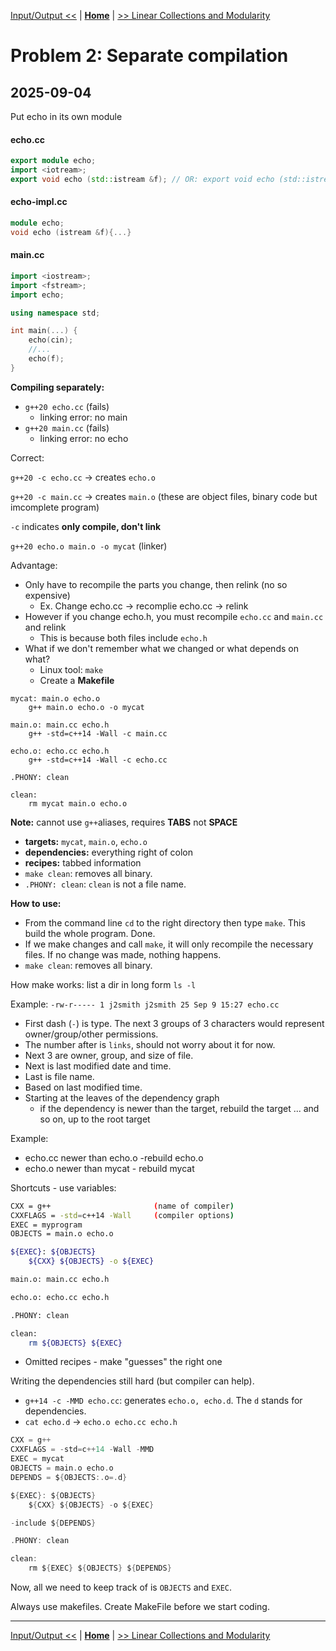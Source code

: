 [Input/Output <<](./problem_1.md) | [**Home**](../README.md) | [>> Linear Collections and Modularity](./problem_3.md) 
# Problem 2: Separate compilation
## **2025-09-04**
Put echo in its own module

#### echo.cc
```C++
export module echo;
import <iotream>;
export void echo (std::istream &f); // OR: export void echo (std::istream &);
```

#### echo-impl.cc
```C++
module echo;
void echo (istream &f){...}
```

#### main.cc
```C++
import <iostream>;
import <fstream>;
import echo;

using namespace std;

int main(...) {
    echo(cin);
    //...
    echo(f);
}
```

**Compiling separately:** 
- `g++20 echo.cc` (fails)
    - linking error: no main
- `g++20 main.cc` (fails)
    - linking error: no echo

Correct:

`g++20 -c echo.cc` -> creates `echo.o`

`g++20 -c main.cc` -> creates `main.o` (these are object files, binary code but imcomplete program)

`-c` indicates **only compile, don't link**

`g++20 echo.o main.o -o mycat` (linker)

Advantage:
- Only have to recompile the parts you change, then relink (no so expensive)
    - Ex. Change echo.cc -> recomplie echo.cc -> relink
- However if you change echo.h, you must recompile `echo.cc` and `main.cc` and relink
    - This is because both files include `echo.h`
- What if we don't remember what we changed or what depends on what?
    - Linux tool: `make`
    - Create a **Makefile**

```mak
mycat: main.o echo.o
    g++ main.o echo.o -o mycat

main.o: main.cc echo.h
    g++ -std=c++14 -Wall -c main.cc

echo.o: echo.cc echo.h
    g++ -std=c++14 -Wall -c echo.cc

.PHONY: clean

clean:
    rm mycat main.o echo.o
```

**Note:** cannot use `g++`aliases, requires **TABS** not **SPACE**

- **targets:** `mycat`, `main.o`, `echo.o`
- **dependencies:** everything right of colon
- **recipes:** tabbed information
- `make clean`: removes all binary.
- `.PHONY: clean`: `clean` is not a file name.

**How to use:**
- From the command line `cd` to the right directory then type `make`. This build the whole program. Done.
- If we make changes and call `make`, it will only recompile the necessary files. If no change was made, nothing happens.
- `make clean`: removes all binary.

How make works: list a dir in long form `ls -l`

Example: `-rw-r----- 1 j2smith j2smith 25 Sep 9 15:27 echo.cc`
- First dash (`-`) is type. The next 3 groups of 3 characters would represent owner/group/other permissions.
- The number after is `links`, should not worry about it for now.
- Next 3 are owner, group, and size of file.
- Next is last modified date and time.
- Last is file name.
- Based on last modified time.
- Starting at the leaves of the dependency graph
    - if the dependency is newer than the target, rebuild the target ... and so on, up to the root target

Example: 
- echo.cc newer than echo.o -rebuild echo.o
- echo.o newer than mycat - rebuild mycat

Shortcuts - use variables:

```bash
CXX = g++                       (name of compiler)
CXXFLAGS = -std=c++14 -Wall     (compiler options)
EXEC = myprogram
OBJECTS = main.o echo.o

${EXEC}: ${OBJECTS}
    ${CXX} ${OBJECTS} -o ${EXEC}

main.o: main.cc echo.h

echo.o: echo.cc echo.h

.PHONY: clean

clean: 
    rm ${OBJECTS} ${EXEC}
```

- Omitted recipes - make "guesses" the right one

Writing the dependencies still hard (but compiler can help).

- `g++14 -c -MMD echo.cc`: generates `echo.o, echo.d`. The `d` stands for dependencies.
- `cat echo.d` -> `echo.o echo.cc echo.h` 

```C
CXX = g++
CXXFLAGS = -std=c++14 -Wall -MMD
EXEC = mycat
OBJECTS = main.o echo.o
DEPENDS = ${OBJECTS:.o=.d}

${EXEC}: ${OBJECTS}
    ${CXX} ${OBJECTS} -o ${EXEC}

-include ${DEPENDS}

.PHONY: clean

clean:
    rm ${EXEC} ${OBJECTS} ${DEPENDS}

```
Now, all we need to keep track of is `OBJECTS` and `EXEC`.

Always use makefiles. Create MakeFile before we start coding.

---
[Input/Output <<](./problem_1.md) | [**Home**](../README.md) | [>> Linear Collections and Modularity](./problem_3.md) 
